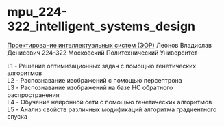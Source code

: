 # mpu_224-322_intelligent_systems_design

[Проектирование интеллектуальных систем (ЭОР)](https://online.mospolytech.ru/course/view.php?id=10055)
Леонов Владислав Денисович 224-322 Московский Политехнический Университет  

L1 - Решение оптимизационных задач с помощью генетических алгоритмов   
L2 - Распознавание изображений с помощью персептрона    
L3 - Распознавание изображений на базе НС обратного распространения   
L4 - Обучение нейронной сети с помощью генетических алгоритмов   
L5 - Анализ свойств различных модификаций алгоритма градиентного спуска   
